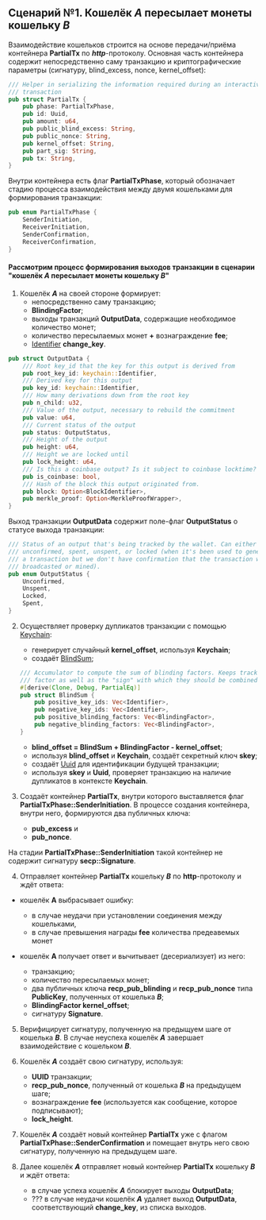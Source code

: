 
## Сценарий №1. Кошелёк ***A*** пересылает монеты кошельку ***B***

Взаимодействие кошельков строится на основе передачи/приёма контейнера **PartialTx** по ***http***-протоколу. Основная часть контейнера содержит непосредственно саму транзакцию и криптографические параметры (сигнатуру, blind_excess, nonce, kernel_offset):

```rust
/// Helper in serializing the information required during an interactive aggsig
/// transaction
pub struct PartialTx {
	pub phase: PartialTxPhase,
	pub id: Uuid,
	pub amount: u64,
	pub public_blind_excess: String,
	pub public_nonce: String,
	pub kernel_offset: String,
	pub part_sig: String,
	pub tx: String,
}
```

Внутри контейнера есть флаг **PartialTxPhase**, который обозначает стадию процесса взаимодействия между двумя кошельками для формирования транзакции:

```rust
pub enum PartialTxPhase {
	SenderInitiation,
	ReceiverInitiation,
	SenderConfirmation,
	ReceiverConfirmation,
}
```

#### Рассмотрим процесс формирования выходов транзакции в сценарии "кошелёк ***A*** пересылает монеты кошельку ***B***"

1. Кошелёк ***A*** на своей стороне формирует:
  	- непосредственно саму транзакцию;
 	- **BlindingFactor**;
 	- выходы транзакций **OutputData**, содержащие необходимое количество монет;
	- количество пересылаемых монет **+** вознаграждение **fee**;
	- [Identifier](https://github.com/beam-mw/grin/blob/master/keychain/src/extkey.rs) **change_key**.

```rust
pub struct OutputData {
	/// Root key_id that the key for this output is derived from
	pub root_key_id: keychain::Identifier,
	/// Derived key for this output
	pub key_id: keychain::Identifier,
	/// How many derivations down from the root key
	pub n_child: u32,
	/// Value of the output, necessary to rebuild the commitment
	pub value: u64,
	/// Current status of the output
	pub status: OutputStatus,
	/// Height of the output
	pub height: u64,
	/// Height we are locked until
	pub lock_height: u64,
	/// Is this a coinbase output? Is it subject to coinbase locktime?
	pub is_coinbase: bool,
	/// Hash of the block this output originated from.
	pub block: Option<BlockIdentifier>,
	pub merkle_proof: Option<MerkleProofWrapper>,
}
``` 
Выход транзакции **OutputData** содержит поле-флаг **OutputStatus** о статусе выхода транзакции:

```rust
/// Status of an output that's being tracked by the wallet. Can either be
/// unconfirmed, spent, unspent, or locked (when it's been used to generate
/// a transaction but we don't have confirmation that the transaction was
/// broadcasted or mined).
pub enum OutputStatus {
	Unconfirmed,
	Unspent,
	Locked,
	Spent,
}
```

2. Осуществляет проверку дупликатов транзакции с помощью [Keychain](https://github.com/beam-mw/grin/blob/master/keychain/src/keychain.rs):
	- генерирует случайный **kernel_offset**, используя **Keychain**;
	- cоздаёт [BlindSum](https://github.com/beam-mw/grin/blob/master/keychain/src/blind.rs);

	```rust
	/// Accumulator to compute the sum of blinding factors. Keeps track of each
	/// factor as well as the "sign" with which they should be combined.
	#[derive(Clone, Debug, PartialEq)]
	pub struct BlindSum {
		pub positive_key_ids: Vec<Identifier>,
		pub negative_key_ids: Vec<Identifier>,
		pub positive_blinding_factors: Vec<BlindingFactor>,
		pub negative_blinding_factors: Vec<BlindingFactor>,
	}
	```
	
	- **blind_offset = BlindSum + BlindingFactor - kernel_offset**;
	- используя **blind_offset** и **Keychain**, создаёт секретный ключ **skey**;
	- создаёт [Uuid](https://ru.wikipedia.org/wiki/UUID) для идентификации будущей транзакции;
	- используя  **skey** и **Uuid**, проверяет транзакцию на наличие дупликатов в контексте **Keychain**.


3. Создаёт контейнер **PartialTx**, внутри которого выставляется флаг **PartialTxPhase::SenderInitiation**. В процессе создания контейнера, внутри него, формируются два публичных ключа:
    - **pub_excess** и 
    - **pub_nonce**.

На стадии **PartialTxPhase::SenderInitiation** такой контейнер не содержит сигнатуру **secp::Signature**.   

4. Отправляет контейнер **PartialTx** кошельку ***B*** по ****http****-протоколу и ждёт ответа:

- кошелёк **A** выбрасывает ошибку: 
    - в случае неудачи при установлении соединения между кошельками, 
    - в случае превышения награды **fee** количества предеавемых монет
    
- кошелёк **A** получает ответ и вычитывает (десериализует) из него:
    - транзакцию;
    - количество пересылаемых монет;
    - два публичных ключа  **recp_pub_blinding** и **recp_pub_nonce** типа **PublicKey**, полученных от кошелька ***B***;
    - **BlindingFactor kernel_offset**;
    - сигнатуру **Signature**.
    
5. Верифицирует сигнатуру, полученную на предыщуем шаге от кошелька ***B***. В случае неуспеха кошелёк ***A*** завершает взаимодействие с кошельком ***B***. 

6. Кошелёк ***A*** создаёт свою сигнатуру, используя:
    - **UUID** транзакции;
    - **recp_pub_nonce**, полученный от кошелька ***B*** на предыдущем шаге;
    - вознаграждение **fee** (используется как сообщение, которое подписывают);
    - **lock_height**.

7. Кошелёк ***A*** создаёт новый контейнер **PartialTx** уже с флагом **PartialTxPhase::SenderConfirmation** и помещает внутрь него свою сигнатуру, полученную на предыдущем шаге. 

8. Далее кошелёк ***A*** отправляет новый контейнер **PartialTx** кошельку ***B*** и ждёт ответа:

    - в случае успеха кошелёк ***А*** блокирует выходы **OutputData**;
    - ??? в случае неудачи кошелёк ***А*** удаляет выход **OutputData**, соответствующий **change_key**, из списка выходов.

    

